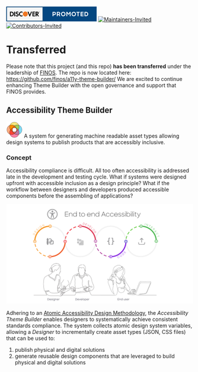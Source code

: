 [![DFS - Promoted](./_images/discover-promoted.svg)](https://technology.discover.com/technologies/open_source) [![Maintainers-Invited](https://img.shields.io/badge/Maintainers-Wanted-blueviolet)](https://github.com/finos/a11y-theme-builder/blob/main/CONTRIBUTE.md) [![Contributors-Invited](https://img.shields.io/badge/Contributors-Wanted-blue)](https://github.com/finos/a11y-theme-builder/blob/main/CONTRIBUTE.md)

# Transferred
Please note that this project (and this repo) **has been transferred** under the leadership of [FINOS](https://www.finos.org).  The repo is now located here: https://github.com/finos/a11y-theme-builder/  We are excited to continue enhancing Theme Builder with the open governance and support that FINOS provides.

## Accessibility Theme Builder
![logo](./_images/tb-logo-sm.png) A system for generating machine readable asset types allowing design systems to publish products that are accessibly inclusive.

### Concept
Accessibility compliance is difficult. All too often accessibility is addressed late in the development and testing cycle. What if systems were designed upfront with accessible inclusion as a design principle? What if the workflow between designers and developers produced accessible components before the assembling of applications?

![workflow](./_images/gaad-a11y-e2e.png)

Adhering to an [Atomic Accessibility Design Methodology](https://finos.github.io/a11y-theme-builder/motivation/solution/), the *Accessibility Theme Builder* enables designers to systematically achieve consistent standards compliance. The system collects atomic design system variables, allowing a *Designer* to incrementally create asset types (JSON, CSS files) that can be used to:

1. publish physical and digital solutions
2. generate reusable design components that are leveraged to build physical and digital solutions

